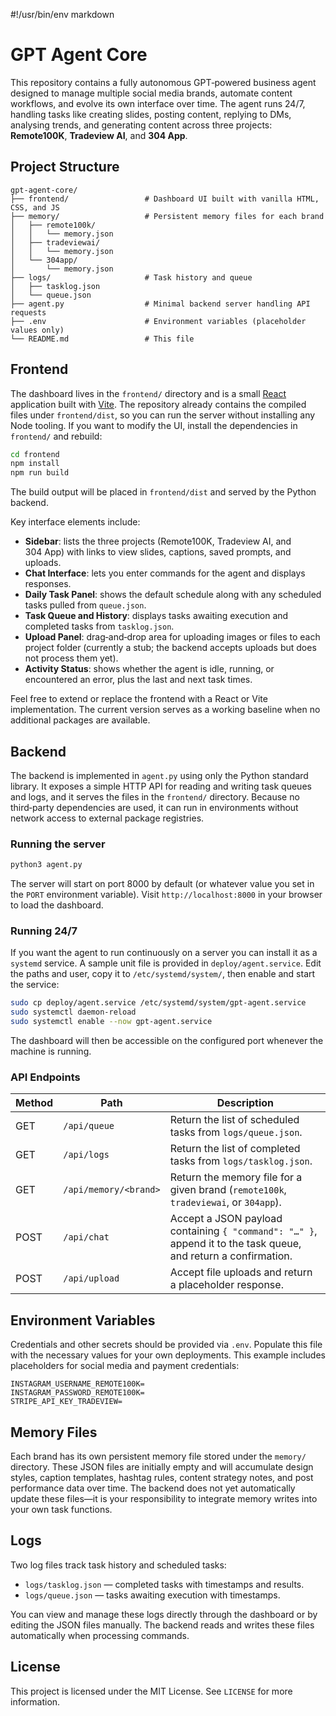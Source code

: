 #!/usr/bin/env markdown

# GPT Agent Core

This repository contains a fully autonomous GPT‑powered business agent designed to manage multiple social media brands, automate content workflows, and evolve its own interface over time. The agent runs 24/7, handling tasks like creating slides, posting content, replying to DMs, analysing trends, and generating content across three projects: **Remote100K**, **Tradeview AI**, and **304 App**.

## Project Structure

```
gpt-agent-core/
├── frontend/                 # Dashboard UI built with vanilla HTML, CSS, and JS
├── memory/                   # Persistent memory files for each brand
│   ├── remote100k/
│   │   └── memory.json
│   ├── tradeviewai/
│   │   └── memory.json
│   └── 304app/
│       └── memory.json
├── logs/                     # Task history and queue
│   ├── tasklog.json
│   └── queue.json
├── agent.py                  # Minimal backend server handling API requests
├── .env                      # Environment variables (placeholder values only)
└── README.md                 # This file
```

## Frontend

The dashboard lives in the `frontend/` directory and is a small [React](https://react.dev/) application built with [Vite](https://vitejs.dev/).  The repository already contains the compiled files under `frontend/dist`, so you can run the server without installing any Node tooling.  If you want to modify the UI, install the dependencies in `frontend/` and rebuild:

```bash
cd frontend
npm install
npm run build
```

The build output will be placed in `frontend/dist` and served by the Python backend.

Key interface elements include:

- **Sidebar**: lists the three projects (Remote100K, Tradeview AI, and 304 App) with links to view slides, captions, saved prompts, and uploads.
- **Chat Interface**: lets you enter commands for the agent and displays responses.
- **Daily Task Panel**: shows the default schedule along with any scheduled tasks pulled from `queue.json`.
- **Task Queue and History**: displays tasks awaiting execution and completed tasks from `tasklog.json`.
- **Upload Panel**: drag‑and‑drop area for uploading images or files to each project folder (currently a stub; the backend accepts uploads but does not process them yet).
- **Activity Status**: shows whether the agent is idle, running, or encountered an error, plus the last and next task times.

Feel free to extend or replace the frontend with a React or Vite implementation.  The current version serves as a working baseline when no additional packages are available.

## Backend

The backend is implemented in `agent.py` using only the Python standard library.  It exposes a simple HTTP API for reading and writing task queues and logs, and it serves the files in the `frontend/` directory.  Because no third‑party dependencies are used, it can run in environments without network access to external package registries.

### Running the server

```bash
python3 agent.py
```

The server will start on port 8000 by default (or whatever value you set in the
`PORT` environment variable).  Visit `http://localhost:8000` in your browser to
load the dashboard.

### Running 24/7

If you want the agent to run continuously on a server you can install it as a
`systemd` service.  A sample unit file is provided in `deploy/agent.service`.
Edit the paths and user, copy it to `/etc/systemd/system/`, then enable and
start the service:

```bash
sudo cp deploy/agent.service /etc/systemd/system/gpt-agent.service
sudo systemctl daemon-reload
sudo systemctl enable --now gpt-agent.service
```

The dashboard will then be accessible on the configured port whenever the
machine is running.

### API Endpoints

| Method | Path | Description |
| --- | --- | --- |
| GET  | `/api/queue` | Return the list of scheduled tasks from `logs/queue.json`. |
| GET  | `/api/logs` | Return the list of completed tasks from `logs/tasklog.json`. |
| GET  | `/api/memory/<brand>` | Return the memory file for a given brand (`remote100k`, `tradeviewai`, or `304app`). |
| POST | `/api/chat` | Accept a JSON payload containing `{ "command": "…" }`, append it to the task queue, and return a confirmation. |
| POST | `/api/upload` | Accept file uploads and return a placeholder response. |

## Environment Variables

Credentials and other secrets should be provided via `.env`.  Populate this file with the necessary values for your own deployments.  This example includes placeholders for social media and payment credentials:

```
INSTAGRAM_USERNAME_REMOTE100K=
INSTAGRAM_PASSWORD_REMOTE100K=
STRIPE_API_KEY_TRADEVIEW=
```

## Memory Files

Each brand has its own persistent memory file stored under the `memory/` directory.  These JSON files are initially empty and will accumulate design styles, caption templates, hashtag rules, content strategy notes, and post performance data over time.  The backend does not yet automatically update these files—it is your responsibility to integrate memory writes into your own task functions.

## Logs

Two log files track task history and scheduled tasks:

- `logs/tasklog.json` — completed tasks with timestamps and results.
- `logs/queue.json` — tasks awaiting execution with timestamps.

You can view and manage these logs directly through the dashboard or by editing the JSON files manually.  The backend reads and writes these files automatically when processing commands.

## License

This project is licensed under the MIT License.  See `LICENSE` for more information.